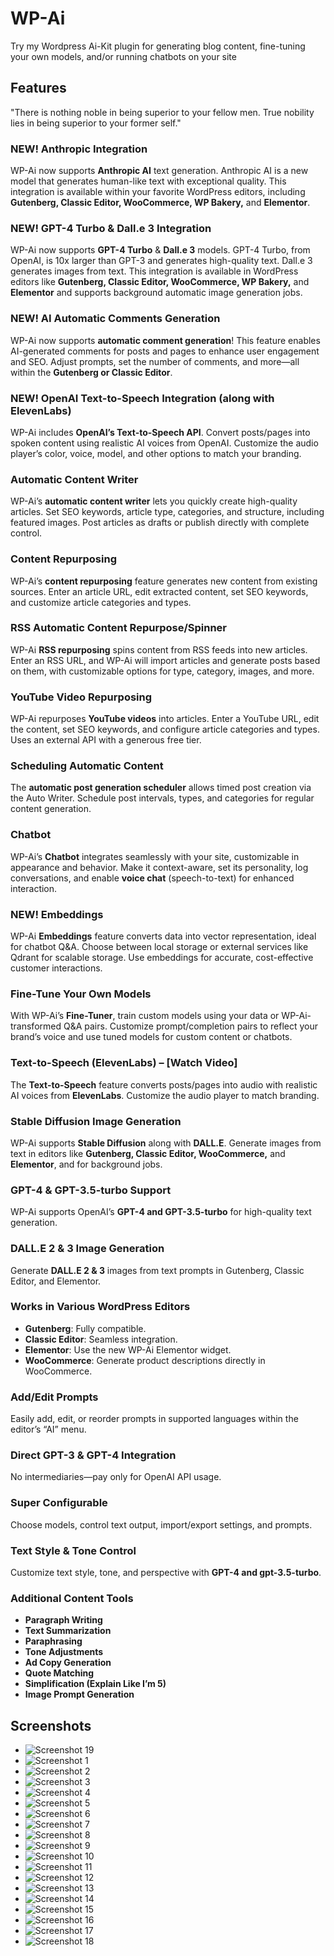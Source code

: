 # WP-Ai
Try my Wordpress Ai-Kit plugin for generating blog content, fine-tuning your own models, and/or running chatbots on your site

## Features
"There is nothing noble in being superior to your fellow men. True nobility lies in being superior to your former self."

### NEW! Anthropic Integration
WP-Ai now supports **Anthropic AI** text generation. Anthropic AI is a new model that generates human-like text with exceptional quality. This integration is available within your favorite WordPress editors, including **Gutenberg, Classic Editor, WooCommerce, WP Bakery,** and **Elementor**.

### NEW! GPT-4 Turbo & Dall.e 3 Integration
WP-Ai now supports **GPT-4 Turbo** & **Dall.e 3** models. GPT-4 Turbo, from OpenAI, is 10x larger than GPT-3 and generates high-quality text. Dall.e 3 generates images from text. This integration is available in WordPress editors like **Gutenberg, Classic Editor, WooCommerce, WP Bakery,** and **Elementor** and supports background automatic image generation jobs.

### NEW! AI Automatic Comments Generation
WP-Ai now supports **automatic comment generation**! This feature enables AI-generated comments for posts and pages to enhance user engagement and SEO. Adjust prompts, set the number of comments, and more—all within the **Gutenberg or Classic Editor**.

### NEW! OpenAI Text-to-Speech Integration (along with ElevenLabs)
WP-Ai includes **OpenAI’s Text-to-Speech API**. Convert posts/pages into spoken content using realistic AI voices from OpenAI. Customize the audio player’s color, voice, model, and other options to match your branding.

### Automatic Content Writer
WP-Ai’s **automatic content writer** lets you quickly create high-quality articles. Set SEO keywords, article type, categories, and structure, including featured images. Post articles as drafts or publish directly with complete control.

### Content Repurposing
WP-Ai’s **content repurposing** feature generates new content from existing sources. Enter an article URL, edit extracted content, set SEO keywords, and customize article categories and types.

### RSS Automatic Content Repurpose/Spinner
WP-Ai **RSS repurposing** spins content from RSS feeds into new articles. Enter an RSS URL, and WP-Ai will import articles and generate posts based on them, with customizable options for type, category, images, and more.

### YouTube Video Repurposing
WP-Ai repurposes **YouTube videos** into articles. Enter a YouTube URL, edit the content, set SEO keywords, and configure article categories and types. Uses an external API with a generous free tier.

### Scheduling Automatic Content
The **automatic post generation scheduler** allows timed post creation via the Auto Writer. Schedule post intervals, types, and categories for regular content generation.

### Chatbot
WP-Ai’s **Chatbot** integrates seamlessly with your site, customizable in appearance and behavior. Make it context-aware, set its personality, log conversations, and enable **voice chat** (speech-to-text) for enhanced interaction.

### NEW! Embeddings
WP-Ai **Embeddings** feature converts data into vector representation, ideal for chatbot Q&A. Choose between local storage or external services like Qdrant for scalable storage. Use embeddings for accurate, cost-effective customer interactions.

### Fine-Tune Your Own Models
With WP-Ai’s **Fine-Tuner**, train custom models using your data or WP-Ai-transformed Q&A pairs. Customize prompt/completion pairs to reflect your brand’s voice and use tuned models for custom content or chatbots.

### Text-to-Speech (ElevenLabs) – [Watch Video]
The **Text-to-Speech** feature converts posts/pages into audio with realistic AI voices from **ElevenLabs**. Customize the audio player to match branding.

### Stable Diffusion Image Generation
WP-Ai supports **Stable Diffusion** along with **DALL.E**. Generate images from text in editors like **Gutenberg, Classic Editor, WooCommerce,** and **Elementor**, and for background jobs.

### GPT-4 & GPT-3.5-turbo Support
WP-Ai supports OpenAI’s **GPT-4 and GPT-3.5-turbo** for high-quality text generation.

### DALL.E 2 & 3 Image Generation
Generate **DALL.E 2 & 3** images from text prompts in Gutenberg, Classic Editor, and Elementor.

### Works in Various WordPress Editors
- **Gutenberg**: Fully compatible.
- **Classic Editor**: Seamless integration.
- **Elementor**: Use the new WP-Ai Elementor widget.
- **WooCommerce**: Generate product descriptions directly in WooCommerce.

### Add/Edit Prompts
Easily add, edit, or reorder prompts in supported languages within the editor’s “AI” menu.

### Direct GPT-3 & GPT-4 Integration
No intermediaries—pay only for OpenAI API usage.

### Super Configurable
Choose models, control text output, import/export settings, and prompts.

### Text Style & Tone Control
Customize text style, tone, and perspective with **GPT-4 and gpt-3.5-turbo**.

### Additional Content Tools
- **Paragraph Writing**
- **Text Summarization**
- **Paraphrasing**
- **Tone Adjustments**
- **Ad Copy Generation**
- **Quote Matching**
- **Simplification (Explain Like I’m 5)**
- **Image Prompt Generation**

## Screenshots
- ![Screenshot 19](screenshots/screenshot-00019.jpeg)
- ![Screenshot 1](screenshots/screenshot-00001.jpeg)
- ![Screenshot 2](screenshots/screenshot-00002.jpeg)
- ![Screenshot 3](screenshots/screenshot-00003.jpeg)
- ![Screenshot 4](screenshots/screenshot-00004.jpeg)
- ![Screenshot 5](screenshots/screenshot-00005.jpeg)
- ![Screenshot 6](screenshots/screenshot-00006.jpeg)
- ![Screenshot 7](screenshots/screenshot-00007.jpeg)
- ![Screenshot 8](screenshots/screenshot-00008.jpeg)
- ![Screenshot 9](screenshots/screenshot-00009.jpeg)
- ![Screenshot 10](screenshots/screenshot-00010.jpeg)
- ![Screenshot 11](screenshots/screenshot-00011.jpeg)
- ![Screenshot 12](screenshots/screenshot-00012.jpeg)
- ![Screenshot 13](screenshots/screenshot-00013.jpeg)
- ![Screenshot 14](screenshots/screenshot-00014.jpeg)
- ![Screenshot 15](screenshots/screenshot-00015.jpeg)
- ![Screenshot 16](screenshots/screenshot-00016.jpeg)
- ![Screenshot 17](screenshots/screenshot-00017.jpeg)
- ![Screenshot 18](screenshots/screenshot-00018.jpeg)



